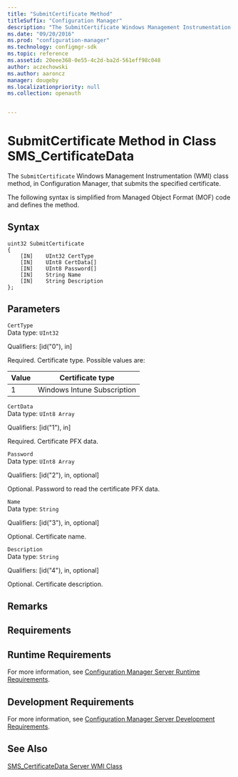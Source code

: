 ```yaml
---
title: "SubmitCertificate Method"
titleSuffix: "Configuration Manager"
description: "The SubmitCertificate Windows Management Instrumentation (WMI) class method, in Configuration Manager, submits the specified certificate."
ms.date: "09/20/2016"
ms.prod: "configuration-manager"
ms.technology: configmgr-sdk
ms.topic: reference
ms.assetid: 20eee368-0e55-4c2d-ba2d-561eff98c048
author: aczechowski
ms.author: aaroncz
manager: dougeby
ms.localizationpriority: null
ms.collection: openauth


---
```

# SubmitCertificate Method in Class SMS_CertificateData
The `SubmitCertificate` Windows Management Instrumentation (WMI) class method, in Configuration Manager, that submits the specified certificate.  

 The following syntax is simplified from Managed Object Format (MOF) code and defines the method.  

## Syntax  

```  
uint32 SubmitCertificate   
{  
    [IN]    UInt32 CertType  
    [IN]    UInt8 CertData[]  
    [IN]    UInt8 Password[]  
    [IN]    String Name  
    [IN]    String Description  
};  
```  

## Parameters  
 `CertType`  
 Data type: `UInt32`  

 Qualifiers: [id("0"), in]  

 Required. Certificate type. Possible values are:  

| Value | Certificate type |  
| ----- | ---------------- |  
|1|Windows Intune Subscription|  

 `CertData`  
 Data type: `UInt8 Array`  

 Qualifiers: [id("1"), in]  

 Required. Certificate PFX data.  

 `Password`  
 Data type: `UInt8 Array`  

 Qualifiers: [id("2"), in, optional]  

 Optional. Password to read the certificate PFX data.  

 `Name`  
 Data type: `String`  

 Qualifiers: [id("3"), in, optional]  

 Optional. Certificate name.  

 `Description`  
 Data type: `String`  

 Qualifiers: [id("4"), in, optional]  

 Optional. Certificate description.  

## Remarks  

## Requirements  

## Runtime Requirements  
 For more information, see [Configuration Manager Server Runtime Requirements](../../../develop/core/reqs/server-runtime-requirements.md).  

## Development Requirements  
 For more information, see [Configuration Manager Server Development Requirements](../../../develop/core/reqs/server-development-requirements.md).  

## See Also  
 [SMS_CertificateData Server WMI Class](../../../develop/reference/osd/sms_certificatedata-server-wmi-class.md)
